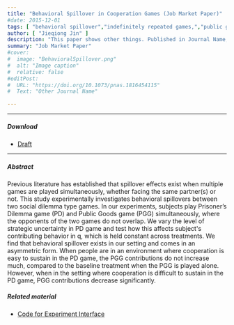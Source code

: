 ```yaml
---
title: "Behavioral Spillover in Cooperation Games (Job Market Paper)"
#date: 2015-12-01
tags: [ "behavioral spillover","indefinitely repeated games,","public goods game" ]
author: [ "Jieqiong Jin" ]
description: "This paper shows other things. Published in Journal Name, 2015."
summary: "Job Market Paper"
#cover:
#  image: "BehavioralSpillover.png"
#  alt: "Image caption"
#  relative: false
#editPost:
#  URL: "https://doi.org/10.1073/pnas.1816454115"
#  Text: "Other Journal Name"

---
```


---

[//]: # ()

##### Download

[//]: # ()

+ [Draft](JobMarketPaper_JJin_latest.pdf)

[//]: # (+ [Online appendix]&#40;appendix2.pdf&#41;)



---

##### Abstract

Previous literature has established that spillover effects exist when multiple games are played simultaneously, whether facing the same partner(s) or not. This
study experimentally investigates behavioral spillovers between two social dilemma type games. In our experiments,
subjects play Prisoner’s Dilemma game (PD) and Public Goods game (PGG) simultaneously, where the opponents of the two
games do not overlap. We vary the level of strategic uncertainty in PD game and test how this affects subject's
contributing behavior in q, which is held constant across treatments. We find that behavioral spillover exists in our
setting and comes in an asymmetric form. When people are in an environment where cooperation is easy to sustain in the
PD game, the PGG contributions do not increase much, compared to the baseline treatment when the PGG is played alone.
However, when in the setting where cooperation is difficult to sustain in the PD game, PGG contributions decrease
significantly.

[//]: # (---)

[//]: # (##### Figure X: Figure caption)

[//]: # ()

[//]: # (![]&#40;paper2.png&#41;)

[//]: # ()

[//]: # (---)

[//]: # (##### Citation)

[//]: # ()

[//]: # (Author 1 and Author 2. Year. "Title." *Journal* Volume &#40;Issue&#41;: First page–Last page. https://doi.org/paper_doi.)

[//]: # ()

[//]: # (```BibTeX)

[//]: # (@article{AAYY,)

[//]: # (author = {Author 1 and Author 2},)

[//]: # (doi = {paper_doi},)

[//]: # (journal = {Journal},)

[//]: # (number = {Issue},)

[//]: # (pages = {XXX--YYY},)

[//]: # (title ={Title},)

[//]: # (volume = {Volume},)

[//]: # (year = {Year}})

[//]: # (```)

[//]: # (---)

[//]: # ()

##### Related material
+ [Code for Experiment Interface](https://github.com/aardvark922/spillover)


[//]: # ()

[//]: # (+ [Presentation slides]&#40;presentation2.pdf&#41;)

